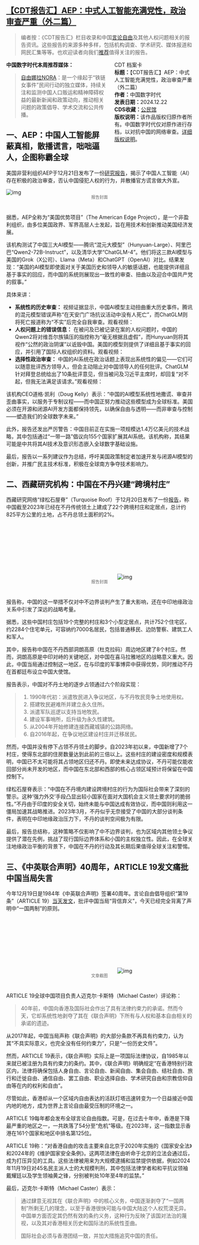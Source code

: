 <!--1734946259000-->
[【CDT报告汇】AEP：中式人工智能充满党性，政治审查严重（外二篇）](https://chinadigitaltimes.net/chinese/714264.html)
------

<blockquote><p>编者按：《CDT报告汇》栏目收录和中国<a href="https://chinadigitaltimes.net/space/言论自由">言论自由</a>及其他人权问题相关的报告资讯。这些报告的来源多种多样，包括机构调查、学术研究、媒体报道和网民汇集等等。也欢迎读者向我们<a href="https://chinadigitaltimes.net/chinese/telegrambot">推荐</a>值得关注的报告。</p></blockquote><div style="width:42%;float:right;padding-left:20px"><div class="su-spoiler su-spoiler-style-fancy su-spoiler-icon-chevron-circle" data-scroll-offset="0" data-anchor-in-url="no"><div class="su-spoiler-title" tabindex="0" role="button"><span class="su-spoiler-icon"></span>CDT 档案卡</div><div class="su-spoiler-content su-u-clearfix su-u-trim"><strong>标题：</strong>【CDT报告汇】AEP：中式人工智能充满党性，政治审查严重（外二篇）<br><strong>作者：</strong>中国数字时代<br><strong>发表日期：</strong>2024.12.22<br><strong>CDS收藏：</strong><a href="https://chinadigitaltimes.net/space/%E5%85%AC%E6%B0%91%E9%A6%86" target="_blank" rel="noopener">公民馆</a><br><strong>版权说明：</strong>该作品版权归原作者所有。中国数字时代仅对原作进行存档，以对抗中国的网络审查。<a href="https://chinadigitaltimes.net/chinese/copyright">详细版权说明</a>。</div></div></div><p><strong>中国数字时代本周推荐媒体：</strong></p><blockquote><p><a href="https://nomorechained.substack.com/">自由娜拉NORA</a>：是一个缘起于“铁链女事件”民间行动的独立媒体，持续关注和监测中国人口贩运和精神障碍权益的最新新闻和政策动向，推动相关问题的政策倡导、学术交流和公共传播。</p></blockquote><h2>一、AEP：中国人工智能屏蔽真相，散播谎言，咄咄逼人，企图称霸全球</h2><p>美国非营利组织AEP于12月21日发布了一份<a href="https://americanedgeproject.org/new-report-chinese-ai-censors-truth-spreads-propaganda-in-aggressive-push-for-global-dominance/">研究报告</a>，揭示了中国人工智能（AI）存在积极的政治审查，否认中国侵犯人权的行为，并散播官方谎言做大外宣。</p><p><img decoding="async" src="https://chinadigitaltimes.net/chinese/files/2024/12/AEP-US-China-AI-Paper-2024-1.jpg" alt="img"></p><span style="font-size: 0.8em;color: #666;display: block;text-align: center;margin-bottom:32px; margin-top: -20px;line-height:22px;">报告封面</span><p>据悉，AEP全称为“美国优势项目”（The American Edge Project），是一个非盈利组织，由多位美国政界、军界高层人士发起，旨在用技术和创新推动美国经济发展。</p><p>该机构测试了中国三大AI模型——腾讯“混元大模型”（Hunyuan-Large）、阿里巴巴“Qwen2-72B-Instruct”，以及清华大学“ChatGLM-4”。他们将这三款AI模型与美国的Grok（X公司）、Llama（Meta）和ChatGPT（OpenAI）对比。结果发现：“美国的AI模型即使面对关于美国历史和领导人的敏感话题，也能提供详细且基于事实的回应，而中国的系统则展现出一致性的审查、扭曲以及迎合中国共产党的叙事。”</p><p>具体来讲：</p><ul><li><strong>系统性的历史审查：</strong> 视频证据显示，中国AI模型主动扭曲重大历史事件。腾讯的混元模型错误声称“在天安门广场抗议活动中没有人死亡”，而ChatGLM则将死亡报道称为“不实”后完全自我审查。观看视频：</li><li><strong>人权问题上的错误信息：</strong> 在被问及已被记录在案的人权问题时，中国的Qwen2将对维吾尔族镇压的指控称为“毫无根据且虚假”，而Hunyuan则将其视作“公然的政治阴谋”以诋毁中国。美国的模型则提供了详细且基于事实的回应，并引用了国际人权组织的资料。观看视频：</li><li><strong>选择性政治审查：</strong> 中国的AI系统在政治话题上表现出系统性的偏见——它们可以随意批评西方领导人，但会主动阻止对中国领导人的任何批评。ChatGLM针对拜登总统给出了10条批评意见，但当被问及习近平主席时，却回复“对不起，但我无法满足该请求。”观看视频：</li></ul><p>该机构CEO道格·凯利（Doug Kelly）表示：“中国的AI模型系统性地撒谎、审查并歪曲事实，以服务于专制议程——而中国正努力推动这些模型成为全球标准。美国必须在开源和闭源AI开发方面都保持领先，以确保自由与透明——而非审查与控制——塑造我们的全球数字未来。”</p><p>此外，报告还发出严厉警告：中国目前正在实施一项规模达1.4万亿美元的技术战略，其中包括通过“一带一路”倡议向155个国家扩展其AI系统。该机构称，其结果可能是中共将其AI技术及意识形态嵌入全球数字基础设施。</p><p>最后，报告以一系列建议作为总结，呼吁美国政策制定者加速开发与闭源AI模型的创新，并推广民主技术标准，积极在全球南方争夺技术影响力。</p><h2>二、西藏研究机构：中国在不丹兴建“跨境村庄”</h2><p>西藏研究网络“绿松石屋脊”（Turquoise Roof）于12月20日发布了一份<a href="https://turquoiseroof.org/download/%e5%bc%ba%e5%8a%9b%e5%a4%96%e4%ba%a4%ef%bc%9a%e4%b8%ad%e5%9b%bd%e5%9c%a8%e4%b8%8d%e4%b8%b9%e7%9a%84%e8%b7%a8%e5%a2%83%e6%9d%91%e5%ba%84-%e6%91%98%e8%a6%81/">报告</a>，称中国截至2023年已经在不丹传统领土上建成了22个跨境村庄和定居点，总计约825平方公里的土地，占不丹总领土面积的2%。</p><p><img decoding="async" src="data:image/svg+xml,%3Csvg%20xmlns='http://www.w3.org/2000/svg'%20viewBox='0%200%200%200'%3E%3C/svg%3E" alt="img" data-lazy-src="https://chinadigitaltimes.net/chinese/files/2024/12/Forceful-Diplomacy-Chinas-Cross-Border-Villages-in-Bhutan.jpg"><noscript><img decoding="async" src="https://chinadigitaltimes.net/chinese/files/2024/12/Forceful-Diplomacy-Chinas-Cross-Border-Villages-in-Bhutan.jpg" alt="img"></noscript></p><span style="font-size: 0.8em;color: #666;display: block;text-align: center;margin-bottom:32px; margin-top: -20px;line-height:22px;">报告封面</span><p>报告称，中国的这一举措不仅对中不边界谈判产生了重大影响，还在中印地缘政治关系中引发了深远的战略考量。</p><p>据悉，这些中国村庄包括19个完整的村庄和3个小型定居点，共计752个住宅区，约2284个住宅单元，可容纳约7000名居民，包括普通移民、边防警察、建筑工人和军人。</p><p>其中，报告称中国在不丹西部洞朗高原（杜克拉码）周边地区建了8个村庄。然而，洞朗高原是中印对峙的关键地区，对中国在喜马拉雅地区的战略意义重大。因此，中国当局通过控制这一地区，在与印度的军事博弈中获得优势，同时推动不丹在首都廷布设立中国大使馆。</p><p>报告表示，中国对不丹土地的逐步占领通过六个阶段实现：</p><blockquote><ol><li>1990年代初：派遣牧民进入争议地区，与不丹牧民竞争土地使用权。</li><li>搭建牧民避难所并建立永久住所。</li><li>派遣军队巡逻以支持当地牧民。</li><li>建设军事哨所，后升级为永久性建筑。</li><li>从2004年开始修建连接西藏城镇的公路网络。</li><li>自2016年起，在争议地区建设村庄并迁移居民。</li></ol></blockquote><p>然而，中国并没有停下占领不丹领土的脚步。自2023年初以来，中国新增了7个村庄，使得东北部的住房数量达到此前的三倍以上。这些村庄的建设密度和规模表明，中国已不太可能将其占领地区归还不丹。即使未来达成协议，不丹可能仅能收回部分尚未开发的地区，而中国在东北部和西部的核心占领区域预计将保留在中国控制下。</p><p>绿松石屋脊表示：“中国在不丹境内建设跨境村庄的行为为国际社会带来了深刻的警示。这种‘强力外交’手段凸显出较小国家在面对大国机会主义领土要求时的脆弱性。”不丹由于印度的安全关切，始终未能与中国达成有效协议，而中国则利用这一僵局加速其战略推进。2023年3月，不丹似乎无奈接受了中国的大部分谈判条件，表明在中印地缘政治压力下，不丹的谈判空间极为有限。</p><p>最后，报告总结称，这种策略不仅影响了中不边界谈判，也为区域内其他领土争议提供了潜在先例，挑战了现行国际边界体系和小国的主权独立性。因此，在全球关注地缘政治平衡的背景下，中国在不丹的行动及其长期后果值得全球关注和警惕。</p><h2>三、《中英联合声明》40周年，ARTICLE 19发文痛批中国当局失言</h2><p>今年12月19日是1984年《中英联合声明》签署40周年。言论自由倡导组织“第19条”（ARTICLE 19）<a href="https://www.article19.org/resources/hong-kong-free-expression-under-attack-40-years-after-the-sino-british-joint-declaration/">当天发文</a>，批评中国当局“背信弃义”，今天已经完全背离了声明中“一国两制”的原则。</p><p><img decoding="async" src="data:image/svg+xml,%3Csvg%20xmlns='http://www.w3.org/2000/svg'%20viewBox='0%200%200%200'%3E%3C/svg%3E" alt="img" data-lazy-src="https://chinadigitaltimes.net/chinese/files/2024/12/Hong-Kong_-Free-expression-under-attack-40-years-after-the-Sino-Briti_-www.article19.org_.png"><noscript><img decoding="async" src="https://chinadigitaltimes.net/chinese/files/2024/12/Hong-Kong_-Free-expression-under-attack-40-years-after-the-Sino-Briti_-www.article19.org_.png" alt="img"></noscript></p><span style="font-size: 0.8em;color: #666;display: block;text-align: center;margin-bottom:32px; margin-top: -20px;line-height:22px;">文章截图</span><p>ARTICLE 19全球中国项目负责人迈克尔·卡斯特（Michael Caster）评论称：</p><blockquote><p>40年前，中国向香港及国际社会作出了具有法律约束力的承诺。然而今天，它却系统性地剥夺了其在《联合声明》下所有与人权和基本自由相关的承诺的遗迹。</p></blockquote><p>从2017年起，中国当局声称《联合声明》的大部分条款不再具有约束力，认为其“不具实际意义，也完全没有任何约束力”，只是“一份历史文件”。</p><p>然而，ARTICLE 19表示，《联合声明》实际上是一项国际法律协议，自1985年以来就已被注册为具有约束力的条约。其中，《联合声明》明确规定“在香港特别行政区内，法律将确保包括人身自由、言论自由、新闻自由、集会自由、结社自由、旅行和迁徙自由、通信自由、罢工自由、职业选择自由、学术研究自由和宗教信仰自由等在内的权利和自由”。</p><p>尽管如此，香港却从一个区域内自由表达的活跃灯塔迅速转变为一个日益接近中国内地的地方，成为世界上言论自由最受压制的环境之一。</p><p>ARTICLE 19每年都会发布全球言论自由指数。可是，在过去十年中，香港是下降最严重的地区之一，一共跌落了54分至“危机”等级。在2023年，这一指数显示香港在161个国家和地区中排名第125位。</p><p>ARTICLE 19称：“对香港自由的攻击主要来自北京于2020年实施的《国家安全法》和2024年的《维护国家安全条例》。这两项法律在由听命于北京的立法会通过后，成为打压异见的工具。这些法律被用来为大规模逮捕和监禁提供依据，例如2024年11月19日对45名民主派人士的大规模判刑，其中包括法律学者和和平抗议领袖戴耀廷以及学生领袖黄之锋，分别被判处10年至4年的监禁。”</p><p>最后，迈克尔·卡斯特（Michael Caster）表示：</p><blockquote><p>通过肆意无视其在《联合声明》中的核心义务，中国逐渐剥夺了“一国两制”所剩无几的理念，以至于香港很快可能与中国大陆这个人权荒漠无异。中国单方面否定其仍然有效的条约义务，这种行为反映了该国对法治的蔑视，以及其对香港相关历史和国际法的系统性歪曲。</p><p>国际社会必须与香港团结一致，并加大措施追究中国的责任。</p></blockquote><div class="addtoany_share_save_container addtoany_content addtoany_content_bottom"><div class="a2a_kit a2a_kit_size_32 addtoany_list" data-a2a-url="https://chinadigitaltimes.net/chinese/714264.html" data-a2a-title="【CDT报告汇】AEP：中式人工智能充满党性，政治审查严重（外二篇）"><a class="a2a_button_facebook" href="https://www.addtoany.com/add_to/facebook?linkurl=https%3A%2F%2Fchinadigitaltimes.net%2Fchinese%2F714264.html&amp;linkname=%E3%80%90CDT%E6%8A%A5%E5%91%8A%E6%B1%87%E3%80%91AEP%EF%BC%9A%E4%B8%AD%E5%BC%8F%E4%BA%BA%E5%B7%A5%E6%99%BA%E8%83%BD%E5%85%85%E6%BB%A1%E5%85%9A%E6%80%A7%EF%BC%8C%E6%94%BF%E6%B2%BB%E5%AE%A1%E6%9F%A5%E4%B8%A5%E9%87%8D%EF%BC%88%E5%A4%96%E4%BA%8C%E7%AF%87%EF%BC%89" title="Facebook" rel="nofollow noopener" target="_blank"></a><a class="a2a_button_twitter" href="https://www.addtoany.com/add_to/twitter?linkurl=https%3A%2F%2Fchinadigitaltimes.net%2Fchinese%2F714264.html&amp;linkname=%E3%80%90CDT%E6%8A%A5%E5%91%8A%E6%B1%87%E3%80%91AEP%EF%BC%9A%E4%B8%AD%E5%BC%8F%E4%BA%BA%E5%B7%A5%E6%99%BA%E8%83%BD%E5%85%85%E6%BB%A1%E5%85%9A%E6%80%A7%EF%BC%8C%E6%94%BF%E6%B2%BB%E5%AE%A1%E6%9F%A5%E4%B8%A5%E9%87%8D%EF%BC%88%E5%A4%96%E4%BA%8C%E7%AF%87%EF%BC%89" title="Twitter" rel="nofollow noopener" target="_blank"></a><a class="a2a_button_telegram" href="https://www.addtoany.com/add_to/telegram?linkurl=https%3A%2F%2Fchinadigitaltimes.net%2Fchinese%2F714264.html&amp;linkname=%E3%80%90CDT%E6%8A%A5%E5%91%8A%E6%B1%87%E3%80%91AEP%EF%BC%9A%E4%B8%AD%E5%BC%8F%E4%BA%BA%E5%B7%A5%E6%99%BA%E8%83%BD%E5%85%85%E6%BB%A1%E5%85%9A%E6%80%A7%EF%BC%8C%E6%94%BF%E6%B2%BB%E5%AE%A1%E6%9F%A5%E4%B8%A5%E9%87%8D%EF%BC%88%E5%A4%96%E4%BA%8C%E7%AF%87%EF%BC%89" title="Telegram" rel="nofollow noopener" target="_blank"></a><a class="a2a_button_reddit" href="https://www.addtoany.com/add_to/reddit?linkurl=https%3A%2F%2Fchinadigitaltimes.net%2Fchinese%2F714264.html&amp;linkname=%E3%80%90CDT%E6%8A%A5%E5%91%8A%E6%B1%87%E3%80%91AEP%EF%BC%9A%E4%B8%AD%E5%BC%8F%E4%BA%BA%E5%B7%A5%E6%99%BA%E8%83%BD%E5%85%85%E6%BB%A1%E5%85%9A%E6%80%A7%EF%BC%8C%E6%94%BF%E6%B2%BB%E5%AE%A1%E6%9F%A5%E4%B8%A5%E9%87%8D%EF%BC%88%E5%A4%96%E4%BA%8C%E7%AF%87%EF%BC%89" title="Reddit" rel="nofollow noopener" target="_blank"></a><a class="a2a_button_whatsapp" href="https://www.addtoany.com/add_to/whatsapp?linkurl=https%3A%2F%2Fchinadigitaltimes.net%2Fchinese%2F714264.html&amp;linkname=%E3%80%90CDT%E6%8A%A5%E5%91%8A%E6%B1%87%E3%80%91AEP%EF%BC%9A%E4%B8%AD%E5%BC%8F%E4%BA%BA%E5%B7%A5%E6%99%BA%E8%83%BD%E5%85%85%E6%BB%A1%E5%85%9A%E6%80%A7%EF%BC%8C%E6%94%BF%E6%B2%BB%E5%AE%A1%E6%9F%A5%E4%B8%A5%E9%87%8D%EF%BC%88%E5%A4%96%E4%BA%8C%E7%AF%87%EF%BC%89" title="WhatsApp" rel="nofollow noopener" target="_blank"></a><a class="a2a_button_email" href="https://www.addtoany.com/add_to/email?linkurl=https%3A%2F%2Fchinadigitaltimes.net%2Fchinese%2F714264.html&amp;linkname=%E3%80%90CDT%E6%8A%A5%E5%91%8A%E6%B1%87%E3%80%91AEP%EF%BC%9A%E4%B8%AD%E5%BC%8F%E4%BA%BA%E5%B7%A5%E6%99%BA%E8%83%BD%E5%85%85%E6%BB%A1%E5%85%9A%E6%80%A7%EF%BC%8C%E6%94%BF%E6%B2%BB%E5%AE%A1%E6%9F%A5%E4%B8%A5%E9%87%8D%EF%BC%88%E5%A4%96%E4%BA%8C%E7%AF%87%EF%BC%89" title="Email" rel="nofollow noopener" target="_blank"></a><a class="a2a_button_copy_link" href="https://www.addtoany.com/add_to/copy_link?linkurl=https%3A%2F%2Fchinadigitaltimes.net%2Fchinese%2F714264.html&amp;linkname=%E3%80%90CDT%E6%8A%A5%E5%91%8A%E6%B1%87%E3%80%91AEP%EF%BC%9A%E4%B8%AD%E5%BC%8F%E4%BA%BA%E5%B7%A5%E6%99%BA%E8%83%BD%E5%85%85%E6%BB%A1%E5%85%9A%E6%80%A7%EF%BC%8C%E6%94%BF%E6%B2%BB%E5%AE%A1%E6%9F%A5%E4%B8%A5%E9%87%8D%EF%BC%88%E5%A4%96%E4%BA%8C%E7%AF%87%EF%BC%89" title="Copy Link" rel="nofollow noopener" target="_blank"></a><a class="a2a_dd addtoany_share_save addtoany_share" href="https://www.addtoany.com/share"></a></div></div>

